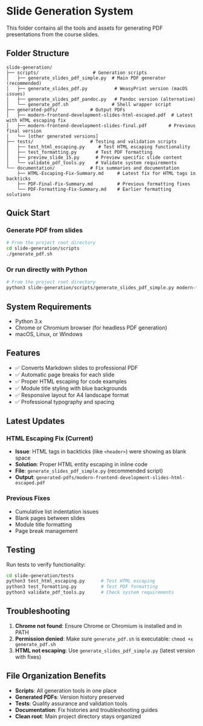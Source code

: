 # Slide Generation System

This folder contains all the tools and assets for generating PDF presentations from the course slides.

## Folder Structure

```
slide-generation/
├── scripts/                    # Generation scripts
│   ├── generate_slides_pdf_simple.py  # Main PDF generator (recommended)
│   ├── generate_slides_pdf.py          # WeasyPrint version (macOS issues)
│   ├── generate_slides_pdf_pandoc.py   # Pandoc version (alternative)
│   └── generate_pdf.sh                # Shell wrapper script
├── generated-pdfs/            # Output PDFs
│   ├── modern-frontend-development-slides-html-escaped.pdf  # Latest with HTML escaping fix
│   ├── modern-frontend-development-slides-final.pdf        # Previous final version
│   └── [other generated versions]
├── tests/                     # Testing and validation scripts
│   ├── test_html_escaping.py     # Test HTML escaping functionality
│   ├── test_formatting.py       # Test PDF formatting
│   ├── preview_slide_15.py      # Preview specific slide content
│   └── validate_pdf_tools.py    # Validate system requirements
└── documentation/             # Fix summaries and documentation
    ├── HTML-Escaping-Fix-Summary.md     # Latest fix for HTML tags in backticks
    ├── PDF-Final-Fix-Summary.md         # Previous formatting fixes
    └── PDF-Formatting-Fix-Summary.md    # Earlier formatting solutions
```

## Quick Start

### Generate PDF from slides

```bash
# From the project root directory
cd slide-generation/scripts
./generate_pdf.sh
```

### Or run directly with Python

```bash
# From the project root directory
python3 slide-generation/scripts/generate_slides_pdf_simple.py modern-frontend-development-slides-v3.0.0.md -o slide-generation/generated-pdfs/output.pdf
```

## System Requirements

- Python 3.x
- Chrome or Chromium browser (for headless PDF generation)
- macOS, Linux, or Windows

## Features

- ✅ Converts Markdown slides to professional PDF
- ✅ Automatic page breaks for each slide
- ✅ Proper HTML escaping for code examples
- ✅ Module title styling with blue backgrounds
- ✅ Responsive layout for A4 landscape format
- ✅ Professional typography and spacing

## Latest Updates

### HTML Escaping Fix (Current)

- **Issue**: HTML tags in backticks (like `<header>`) were showing as blank space
- **Solution**: Proper HTML entity escaping in inline code
- **File**: `generate_slides_pdf_simple.py` (recommended script)
- **Output**: `generated-pdfs/modern-frontend-development-slides-html-escaped.pdf`

### Previous Fixes

- Cumulative list indentation issues
- Blank pages between slides
- Module title formatting
- Page break management

## Testing

Run tests to verify functionality:

```bash
cd slide-generation/tests
python3 test_html_escaping.py      # Test HTML escaping
python3 test_formatting.py         # Test PDF formatting
python3 validate_pdf_tools.py      # Check system requirements
```

## Troubleshooting

1. **Chrome not found**: Ensure Chrome or Chromium is installed and in PATH
2. **Permission denied**: Make sure `generate_pdf.sh` is executable: `chmod +x generate_pdf.sh`
3. **HTML not escaping**: Use `generate_slides_pdf_simple.py` (latest version with fixes)

## File Organization Benefits

- **Scripts**: All generation tools in one place
- **Generated PDFs**: Version history preserved
- **Tests**: Quality assurance and validation tools
- **Documentation**: Fix histories and troubleshooting guides
- **Clean root**: Main project directory stays organized
